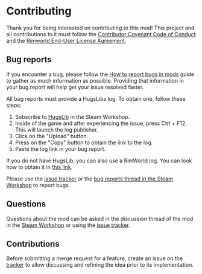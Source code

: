Contributing
===

Thank you for being interested on contributing to this mod! This project and all contributions to it must follow the [Contributor Covenant Code of Conduct](CODE_OF_CONDUCT.md) and the [Rimworld End-User License Agreement](https://store.steampowered.com/eula/294100_eula_1).

Bug reports
---

If you encounter a bug, please follow the [How to report bugs in mods](https://steamcommunity.com/sharedfiles/filedetails/?id=725234314) guide to gather as much information as possible. Providing that information in your bug report will help get your issue resolved faster.

All bug reports must provide a HugsLibs log. To obtain one, follow these steps:

1) Subscribe to [HugsLib](https://steamcommunity.com/workshop/filedetails/?id=818773962) in the Steam Workshop.
2) Inside of the game and after experiencing the issue, press Ctrl + F12. This will launch the log publisher.
3) Click on the "Upload" button.
4) Press on the "Copy" button to obtain the link to the log.
5) Paste the log link in your bug report.

If you do not have HugsLib, you can also use a RimWorld log. You can look how to obtain it in [this link](https://steamcommunity.com/sharedfiles/filedetails/?id=725234314).

Please use the [issue tracker](https://github.com/joseasoler/trading-options/issues) or the [bug reports thread in the Steam Workshop](https://steamcommunity.com/workshop/filedetails/discussion/2804121197/3274690571067124957/) to report bugs.

Questions
---

Questions about the mod can be asked in the discussion thread of the mod in the [Steam Workshop](https://steamcommunity.com/sharedfiles/filedetails/?id=2876541977) or using the [issue tracker](https://github.com/joseasoler/trading-options/issues).


Contributions
---

Before submitting a merge request for a feature, create an issue on the [tracker](https://github.com/joseasoler/trading-options/issues) to allow discussing and refining the idea prior to its implementation.
